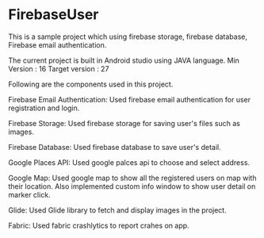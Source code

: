 # FirebaseUser
This is a sample project which using firebase storage, firebase database, Firebase email authentication.

The current project is built in Android studio using JAVA language.
Min Version : 16
Target version : 27

Following are the components used in this project.

Firebase Email Authentication:
Used firebase email authentication for user registration and login.

Firebase Storage:
Used firebase storage for saving user's files such as images.

Firebase Database:
Used firebase database to save user's detail.

Google Places API:
Used google palces api to choose and select address. 

Google Map:
Used google map to show all the registered users on map with their location. Also implemented custom info window to show user detail on marker click.

Glide:
Used Glide library to fetch and display images in the project.

Fabric:
Used fabric crashlytics to report crahes on app.
